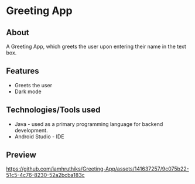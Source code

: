 # Greeting App

## About
A Greeting App, which greets the user upon entering their name in the text box.

## Features
- Greets the user
- Dark mode

## Technologies/Tools used
- Java - used as a primary programming language for backend development.
- Android Studio - IDE

## Preview
https://github.com/iamhruthiks/Greeting-App/assets/141637257/9c075b22-51c5-4c76-8230-52a2bcba183c

